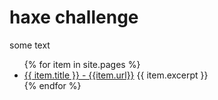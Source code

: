 # haxe challenge

some text

<ul>
  {% for item in site.pages %}
    <li>
      <a href="{{ item.url | absolute_url }}">{{ item.title }} - {{item.url}}</a>
	  {{ item.excerpt }}
    </li>
  {% endfor %}
</ul>
